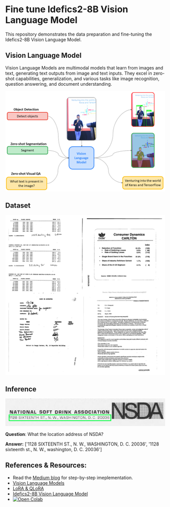 # Fine tune Idefics2-8B Vision Language Model
This repository demonstrates the data preparation and fine-tuning the Idefics2-8B Vision Language Model.

## Vision Language Model
Vision Language Models are multimodal models that learn from images and text, generating text outputs from image and text inputs. They excel in zero-shot capabilities, generalization, and various tasks like image recognition, question answering, and document understanding.

<img src="https://github.com/NSTiwari/Fine-tune-IDEFICS-Vision-Language-Model/blob/main/Vision%20Language%20Model.png">

## Dataset

<img src="https://github.com/NSTiwari/Fine-tune-IDEFICS-Vision-Language-Model/blob/main/dataset.png">

## Inference

<img src="https://github.com/NSTiwari/Fine-tune-IDEFICS-Vision-Language-Model/blob/main/test_data.png">

**Question**: What the location address of NSDA? 

**Answer:** ['1128 SIXTEENTH ST., N. W., WASHINGTON, D. C. 20036', '1128 sixteenth st., N. W., washington, D. C. 20036']

## References & Resources:

- Read the [Medium blog](https://medium.com/@tiwarinitin1999/ml-story-fine-tune-vision-language-model-on-custom-dataset-8e5f5dace7b1) for step-by-step imeplementation.
- [Vision Language Models](https://huggingface.co/blog/vlms)
- [LoRA & QLoRA](https://cloud.google.com/vertex-ai/generative-ai/docs/model-garden/lora-qlora)
- [Idefics2-8B Vision Language Model](https://huggingface.co/blog/idefics2)
- [![Open Colab](https://colab.research.google.com/assets/colab-badge.svg)](https://github.com/NSTiwari/Fine-tune-IDEFICS-Vision-Language-Model/blob/main/Fine_tune_IDEFICS_Vision_Language_Model.ipynb)

